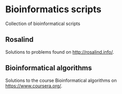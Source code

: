 Bioinformatics scripts
======================

Collection of bioinformatical scripts

Rosalind
--------
Solutions to problems found on http://rosalind.info/.

Bioinformatical algorithms
--------
Solutions to the course Bioinformatical algorithms on https://www.coursera.org/.



